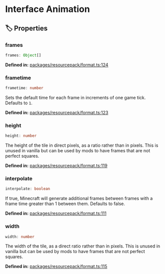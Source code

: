 # Interface Animation

## 🏷️ Properties

### frames

```ts
frames: Object[]
```
<p style="font-size: 14px; color: var(--vp-c-text-2)">
<strong>Defined in:</strong> <a href="https://github.com/voxelum/minecraft-launcher-core-node/blob/master/packages/resourcepack/format.ts#L124" target="_blank" rel="noreferrer">packages/resourcepack/format.ts:124</a>
</p>


### frametime

```ts
frametime: number
```
Sets the default time for each frame in increments of one game tick. Defaults to ``1``.
<p style="font-size: 14px; color: var(--vp-c-text-2)">
<strong>Defined in:</strong> <a href="https://github.com/voxelum/minecraft-launcher-core-node/blob/master/packages/resourcepack/format.ts#L123" target="_blank" rel="noreferrer">packages/resourcepack/format.ts:123</a>
</p>


### height

```ts
height: number
```
The height of the tile in direct pixels, as a ratio rather than in pixels. This is unused in vanilla but can be used by mods to have frames that are not perfect squares.
<p style="font-size: 14px; color: var(--vp-c-text-2)">
<strong>Defined in:</strong> <a href="https://github.com/voxelum/minecraft-launcher-core-node/blob/master/packages/resourcepack/format.ts#L119" target="_blank" rel="noreferrer">packages/resourcepack/format.ts:119</a>
</p>


### interpolate

```ts
interpolate: boolean
```
If true, Minecraft will generate additional frames between frames with a frame time greater than 1 between them. Defaults to false.
<p style="font-size: 14px; color: var(--vp-c-text-2)">
<strong>Defined in:</strong> <a href="https://github.com/voxelum/minecraft-launcher-core-node/blob/master/packages/resourcepack/format.ts#L111" target="_blank" rel="noreferrer">packages/resourcepack/format.ts:111</a>
</p>


### width

```ts
width: number
```
The width of the tile, as a direct ratio rather than in pixels. This is unused in vanilla but can be used by mods to have frames that are not perfect squares.
<p style="font-size: 14px; color: var(--vp-c-text-2)">
<strong>Defined in:</strong> <a href="https://github.com/voxelum/minecraft-launcher-core-node/blob/master/packages/resourcepack/format.ts#L115" target="_blank" rel="noreferrer">packages/resourcepack/format.ts:115</a>
</p>


